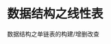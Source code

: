 <link href="../../css/style.css" rel="stylesheet" type="text/css" />


# 数据结构之线性表
数据结构之单链表的构建/增删改查

